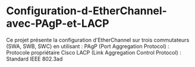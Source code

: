 # Configuration-d-EtherChannel-avec-PAgP-et-LACP
Ce projet présente la configuration d'EtherChannel sur trois commutateurs (SWA, SWB, SWC) en utilisant :  PAgP (Port Aggregation Protocol) : Protocole propriétaire Cisco  LACP (Link Aggregation Control Protocol) : Standard IEEE 802.3ad
